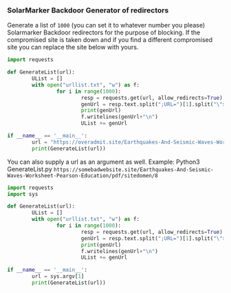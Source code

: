### SolarMarker Backdoor Generator of redirectors

Generate a list of `1000` (you can set it to whatever number you please) Solarmarker Backdoor redirectors for the purpose of blocking.  If the compromised site is taken down and if you find a different compromised site you can replace the site below with yours.

```python
import requests

def GenerateList(url):
        UList = []
        with open("urllist.txt", "w") as f:
                for i in range(1000):
                        resp = requests.get(url, allow_redirects=True)
                        genUrl = resp.text.split(";URL=")[1].split("\">")[0]
                        print(genUrl)
                        f.writelines(genUrl+"\n")
                        UList += genUrl

if __name__ == '__main__':
        url = "https://overadmit.site/Earthquakes-And-Seismic-Waves-Worksheet-Pearson-Education/pdf/sitedomen/8"
        print(GenerateList(url))
```

You can also supply a url as an argument as well. Example: Python3 GenerateList.py `https://somebadwebsite.site/Earthquakes-And-Seismic-Waves-Worksheet-Pearson-Education/pdf/sitedomen/8`

```python
import requests
import sys

def GenerateList(url):
        UList = []
        with open("urllist.txt", "w") as f:
                for i in range(1000):
                        resp = requests.get(url, allow_redirects=True)
                        genUrl = resp.text.split(";URL=")[1].split("\">")[0]
                        print(genUrl)
                        f.writelines(genUrl+"\n")
                        UList += genUrl

if __name__ == '__main__':
        url = sys.argv[1]
        print(GenerateList(url))
```
